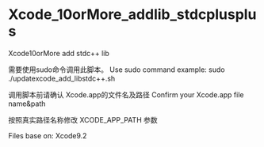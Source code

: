 # Xcode_10orMore_addlib_stdcplusplus
Xcode10orMore add stdc++ lib

需要使用sudo命令调用此脚本。 
Use sudo command
example:
              sudo ./updatexcode_add_libstdc++.sh
              
调用脚本前请确认 Xcode.app的文件名及路径
Confirm your Xcode.app file name&path

按照真实路径名称修改  XCODE_APP_PATH 参数

Files base on: Xcode9.2
